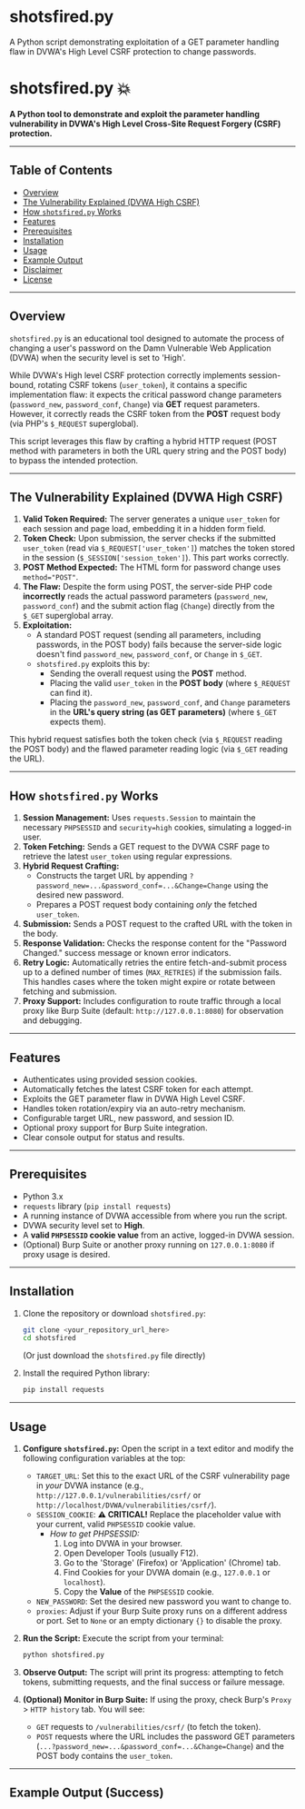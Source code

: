 # shotsfired.py
A Python script demonstrating exploitation of a GET parameter handling flaw in DVWA's High Level CSRF protection to change passwords.
# shotsfired.py 💥

**A Python tool to demonstrate and exploit the parameter handling vulnerability in DVWA's High Level Cross-Site Request Forgery (CSRF) protection.**

---

## Table of Contents

*   [Overview](#overview)
*   [The Vulnerability Explained (DVWA High CSRF)](#the-vulnerability-explained-dvwa-high-csrf)
*   [How `shotsfired.py` Works](#how-shotsfiredpy-works)
*   [Features](#features)
*   [Prerequisites](#prerequisites)
*   [Installation](#installation)
*   [Usage](#usage)
*   [Example Output](#example-output)
*   [Disclaimer](#disclaimer)
*   [License](#license)

---

## Overview

`shotsfired.py` is an educational tool designed to automate the process of changing a user's password on the Damn Vulnerable Web Application (DVWA) when the security level is set to 'High'.

While DVWA's High level CSRF protection correctly implements session-bound, rotating CSRF tokens (`user_token`), it contains a specific implementation flaw: it expects the critical password change parameters (`password_new`, `password_conf`, `Change`) via **GET** request parameters. However, it correctly reads the CSRF token from the **POST** request body (via PHP's `$_REQUEST` superglobal).

This script leverages this flaw by crafting a hybrid HTTP request (POST method with parameters in both the URL query string and the POST body) to bypass the intended protection.

---

## The Vulnerability Explained (DVWA High CSRF)

1.  **Valid Token Required:** The server generates a unique `user_token` for each session and page load, embedding it in a hidden form field.
2.  **Token Check:** Upon submission, the server checks if the submitted `user_token` (read via `$_REQUEST['user_token']`) matches the token stored in the session (`$_SESSION['session_token']`). This part works correctly.
3.  **POST Method Expected:** The HTML form for password change uses `method="POST"`.
4.  **The Flaw:** Despite the form using POST, the server-side PHP code **incorrectly** reads the actual password parameters (`password_new`, `password_conf`) and the submit action flag (`Change`) directly from the `$_GET` superglobal array.
5.  **Exploitation:**
    *   A standard POST request (sending all parameters, including passwords, in the POST body) fails because the server-side logic doesn't find `password_new`, `password_conf`, or `Change` in `$_GET`.
    *   `shotsfired.py` exploits this by:
        *   Sending the overall request using the **POST** method.
        *   Placing the valid `user_token` in the **POST body** (where `$_REQUEST` can find it).
        *   Placing the `password_new`, `password_conf`, and `Change` parameters in the **URL's query string (as GET parameters)** (where `$_GET` expects them).

This hybrid request satisfies both the token check (via `$_REQUEST` reading the POST body) and the flawed parameter reading logic (via `$_GET` reading the URL).

---

## How `shotsfired.py` Works

1.  **Session Management:** Uses `requests.Session` to maintain the necessary `PHPSESSID` and `security=high` cookies, simulating a logged-in user.
2.  **Token Fetching:** Sends a GET request to the DVWA CSRF page to retrieve the latest `user_token` using regular expressions.
3.  **Hybrid Request Crafting:**
    *   Constructs the target URL by appending `?password_new=...&password_conf=...&Change=Change` using the desired new password.
    *   Prepares a POST request body containing *only* the fetched `user_token`.
4.  **Submission:** Sends a POST request to the crafted URL with the token in the body.
5.  **Response Validation:** Checks the response content for the "Password Changed." success message or known error indicators.
6.  **Retry Logic:** Automatically retries the entire fetch-and-submit process up to a defined number of times (`MAX_RETRIES`) if the submission fails. This handles cases where the token might expire or rotate between fetching and submission.
7.  **Proxy Support:** Includes configuration to route traffic through a local proxy like Burp Suite (default: `http://127.0.0.1:8080`) for observation and debugging.

---

## Features

*   Authenticates using provided session cookies.
*   Automatically fetches the latest CSRF token for each attempt.
*   Exploits the GET parameter flaw in DVWA High Level CSRF.
*   Handles token rotation/expiry via an auto-retry mechanism.
*   Configurable target URL, new password, and session ID.
*   Optional proxy support for Burp Suite integration.
*   Clear console output for status and results.

---

## Prerequisites

*   Python 3.x
*   `requests` library (`pip install requests`)
*   A running instance of DVWA accessible from where you run the script.
*   DVWA security level set to **High**.
*   A **valid `PHPSESSID` cookie value** from an active, logged-in DVWA session.
*   (Optional) Burp Suite or another proxy running on `127.0.0.1:8080` if proxy usage is desired.

---

## Installation

1.  Clone the repository or download `shotsfired.py`:
    ```bash
    git clone <your_repository_url_here>
    cd shotsfired
    ```
    (Or just download the `shotsfired.py` file directly)

2.  Install the required Python library:
    ```bash
    pip install requests
    ```

---

## Usage

1.  **Configure `shotsfired.py`:** Open the script in a text editor and modify the following configuration variables at the top:

    *   `TARGET_URL`: Set this to the exact URL of the CSRF vulnerability page in *your* DVWA instance (e.g., `http://127.0.0.1/vulnerabilities/csrf/` or `http://localhost/DVWA/vulnerabilities/csrf/`).
    *   `SESSION_COOKIE`: **⚠️ CRITICAL!** Replace the placeholder value with your current, valid `PHPSESSID` cookie value.
        *   *How to get PHPSESSID:*
            1.  Log into DVWA in your browser.
            2.  Open Developer Tools (usually F12).
            3.  Go to the 'Storage' (Firefox) or 'Application' (Chrome) tab.
            4.  Find Cookies for your DVWA domain (e.g., `127.0.0.1` or `localhost`).
            5.  Copy the **Value** of the `PHPSESSID` cookie.
    *   `NEW_PASSWORD`: Set the desired new password you want to change to.
    *   `proxies`: Adjust if your Burp Suite proxy runs on a different address or port. Set to `None` or an empty dictionary `{}` to disable the proxy.

2.  **Run the Script:** Execute the script from your terminal:
    ```bash
    python shotsfired.py
    ```

3.  **Observe Output:** The script will print its progress: attempting to fetch tokens, submitting requests, and the final success or failure message.

4.  **(Optional) Monitor in Burp Suite:** If using the proxy, check Burp's `Proxy` > `HTTP history` tab. You will see:
    *   `GET` requests to `/vulnerabilities/csrf/` (to fetch the token).
    *   `POST` requests where the URL includes the password GET parameters (`...?password_new=...&password_conf=...&Change=Change`) and the POST body contains the `user_token`.

---

## Example Output (Success)
